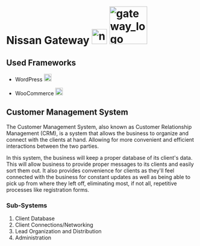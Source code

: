 # Nissan Gateway <img width="40" alt="nissan_logo" src="https://user-images.githubusercontent.com/120783409/208292365-fd47814d-1b61-407d-a652-12fb1860fa3c.jpg"> <img width="100" alt="gateway_logo" src="https://user-images.githubusercontent.com/120783409/208292359-162878ff-1aec-4567-9e35-dd9b4b2e7256.png">

## Used Frameworks

* WordPress <img height="20" alt="wordpress_logo" src="https://user-images.githubusercontent.com/120783409/208293513-c0247788-b5ab-43aa-8e62-8b9eb4492216.png">

* WooCommerce <img height="20" alt="woocommerce_logo" src="https://user-images.githubusercontent.com/120783409/208293644-5c4a806f-1905-4313-a69c-bf1b246437fb.png">

## Customer Management System

The Customer Management System, also known as Customer Relationship Management (CRM), is a system that allows the business to organize and connect with the clients at hand. Allowing for more convenient and efficient interactions between the two parties.

In this system, the business will keep a proper database of its client's data. This will allow business to provide proper messages to its clients and easily sort them out. It also provides convenience for clients as they'll feel connected with the business for constant updates as well as being able to pick up from where they left off, eliminating most, if not all, repetitive processes like registration forms.

### Sub-Systems

1. Client Database
2. Client Connections/Networking
3. Lead Organization and Distribution
4. Administration
